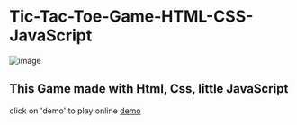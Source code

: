 # Tic-Tac-Toe-Game-HTML-CSS-JavaScript
![image](https://user-images.githubusercontent.com/55657605/152474830-eca84254-9ede-4263-b965-4f2d61c40487.png)

## This Game made with Html, Css, little JavaScript 
click on 'demo' to play online [demo](https://jatinmourya07798.github.io/Tic-Tac-Toe-Game-HTML-CSS-JavaScript-/)
